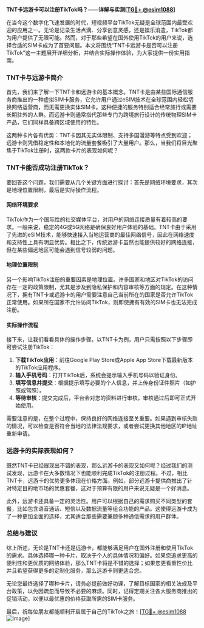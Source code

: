 **TNT卡远游卡可以注册TikTok吗？——详解与实测[[TG💪+ @esim1088](https://t.me/s/esim1088)]**

在当今这个数字化飞速发展的时代，短视频平台TikTok无疑是全球范围内最受欢迎的应用之一。无论是记录生活点滴、分享创意灵感，还是娱乐消遣，TikTok都为用户提供了无限可能。然而，对于那些希望在国外使用TikTok的用户来说，选择合适的SIM卡成为了首要问题。本文将围绕“TNT卡远游卡是否可以注册TikTok”这一主题展开详细分析，并结合实际操作体验，为大家提供一份实用指南。

### TNT卡与远游卡简介

首先，我们来了解一下TNT卡和远游卡的基本概念。TNT卡是由某些国际通信服务商推出的一种虚拟SIM卡服务，它允许用户通过eSIM技术在全球范围内轻松切换网络运营商，而无需更换实体SIM卡。这种便捷的服务特别适合经常旅行或需要长期驻外的人群。而远游卡则通常指代那些专门为跨境旅行设计的传统物理SIM卡产品，它们同样具备跨区域使用的特性。

这两种卡片各有优势：TNT卡因其无实体限制、支持多国漫游等特点受到欢迎；远游卡则凭借稳定性和本地化的流量套餐吸引了大量用户。那么，当我们将目光聚焦于TikTok注册时，这两款卡片的表现如何呢？

### TNT卡能否成功注册TikTok？

要回答这个问题，我们需要从几个关键方面进行探讨：首先是网络环境要求，其次是地理位置限制，最后是实际操作流程。

#### 网络环境要求

TikTok作为一个国际性的社交媒体平台，对用户的网络连接质量有着较高的要求。一般来说，稳定的4G或5G网络是确保良好用户体验的基础。TNT卡由于采用了先进的eSIM技术，能够快速接入当地运营商的最佳网络信号，因此在网络速度和支持性上具有明显优势。相比之下，传统远游卡虽然也能提供较好的网络连接，但在某些偏远地区可能会遇到信号较弱的问题。

#### 地理位置限制

另一个影响TikTok注册的重要因素是地理位置。许多国家和地区对TikTok的访问存在一定的政策限制，尤其是涉及到隐私保护和内容审核等方面的规定。在这种情况下，拥有TNT卡或远游卡的用户需要注意自己当前所在的国家是否允许TikTok正常使用。如果所在国家不允许访问TikTok，则即使拥有有效的SIM卡也无法完成注册。

#### 实际操作流程

接下来，让我们看看具体的操作步骤。以TNT卡为例，用户只需按照以下步骤即可尝试注册TikTok：

1. **下载TikTok应用**：前往Google Play Store或Apple App Store下载最新版本的TikTok应用程序。
2. **输入手机号码**：打开TikTok后，系统会提示输入手机号码以验证身份。
3. **填写信息并提交**：根据提示填写必要的个人信息，并上传身份证件照片（如护照或驾照）。
4. **等待审核**：提交完成后，平台会对您的资料进行审核，审核通过后即可正式开始使用。

需要注意的是，在整个过程中，保持良好的网络连接至关重要。如果遇到审核失败的情况，可以检查是否符合当地的法律法规要求，或者尝试更换其他地区的IP地址重新申请。

### 远游卡的实际表现如何？

既然TNT卡已经展现出不错的表现，那么远游卡的表现又如何呢？经过我们的测试发现，远游卡在大多数情况下也能顺利完成TikTok的注册过程。不过，相比TNT卡，远游卡的优势更多体现在价格方面。例如，部分远游卡提供商推出了针对特定目的地市场的优惠套餐，这对于预算有限的用户来说无疑是一个好消息。

此外，远游卡还具备一定的灵活性。用户可以根据自己的需求购买不同类型的套餐，比如包含语音通话、短信以及数据流量等组合功能的产品。这使得远游卡成为了一种更加全面的选择，尤其适合那些需要兼顾多种通信需求的用户群体。

### 总结与建议

综上所述，无论是TNT卡还是远游卡，都能够满足用户在国外注册和使用TikTok的需求。具体选择哪一种卡片，取决于个人的具体情况和偏好。如果您追求更高的便利性和更优质的网络体验，那么TNT卡将是不错的选择；如果您更看重性价比并且希望获得更多的定制化服务，那么远游卡则更适合您。

无论您最终选择了哪种卡片，请务必提前做好功课，了解目标国家的相关法规及平台政策，以免因疏忽而导致不必要的麻烦。同时，记得定期关注各大服务商推出的促销活动，以便以最优惠的价格获取所需的SIM卡服务。

最后，祝每位朋友都能顺利开启属于自己的TikTok之旅！[[TG💪+ @esim1088](https://t.me/s/esim1088) ![Image](https://i.postimg.cc/4NQfJmqS/Snipaste-2025-05-13-00-14-12.png)]